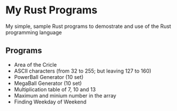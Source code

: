 # My Rust Programs
My simple, sample Rust programs to demostrate and use of the Rust programming language
## Programs
* Area of the Cricle
* ASCII characters (from 32 to 255; but leaving 127 to 160)
* PowerBall Generator (10 set)
* MegaBall Generator (10 set)
* Multiplication table of 7, 10 and 13
* Maximum and minium number in the array
* Finding Weekday of Weekend
